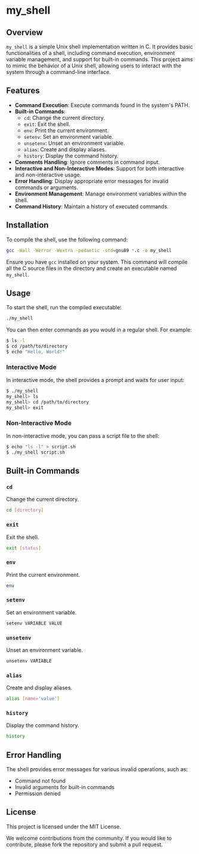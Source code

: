 # my_shell

## Overview

`my_shell` is a simple Unix shell implementation written in C. It provides basic functionalities of a shell, including command execution, environment variable management, and support for built-in commands. This project aims to mimic the behavior of a Unix shell, allowing users to interact with the system through a command-line interface.

## Features

- **Command Execution**: Execute commands found in the system's PATH.
- **Built-in Commands**:
  - `cd`: Change the current directory.
  - `exit`: Exit the shell.
  - `env`: Print the current environment.
  - `setenv`: Set an environment variable.
  - `unsetenv`: Unset an environment variable.
  - `alias`: Create and display aliases.
  - `history`: Display the command history.
- **Comments Handling**: Ignore comments in command input.
- **Interactive and Non-Interactive Modes**: Support for both interactive and non-interactive usage.
- **Error Handling**: Display appropriate error messages for invalid commands or arguments.
- **Environment Management**: Manage environment variables within the shell.
- **Command History**: Maintain a history of executed commands.

## Installation

To compile the shell, use the following command:

```sh
gcc -Wall -Werror -Wextra -pedantic -std=gnu89 *.c -o my_shell
```

Ensure you have `gcc` installed on your system. This command will compile all the C source files in the directory and create an executable named `my_shell`.

## Usage

To start the shell, run the compiled executable:

```sh
./my_shell
```

You can then enter commands as you would in a regular shell. For example:

```sh
$ ls -l
$ cd /path/to/directory
$ echo "Hello, World!"
```

### Interactive Mode

In interactive mode, the shell provides a prompt and waits for user input:

```sh
$ ./my_shell
my_shell> ls
my_shell> cd /path/to/directory
my_shell> exit
```

### Non-Interactive Mode

In non-interactive mode, you can pass a script file to the shell:

```sh
$ echo "ls -l" > script.sh
$ ./my_shell script.sh
```

## Built-in Commands

### `cd`

Change the current directory.

```sh
cd [directory]
```

### `exit`

Exit the shell.

```sh
exit [status]
```

### `env`

Print the current environment.

```sh
env
```

### `setenv`

Set an environment variable.

```sh
setenv VARIABLE VALUE
```

### `unsetenv`

Unset an environment variable.

```sh
unsetenv VARIABLE
```

### `alias`

Create and display aliases.

```sh
alias [name='value']
```

### `history`

Display the command history.

```sh
history
```

## Error Handling

The shell provides error messages for various invalid operations, such as:

- Command not found
- Invalid arguments for built-in commands
- Permission denied

## License

This project is licensed under the MIT License.

We welcome contributions from the community. If you would like to contribute, please fork the repository and submit a pull request.
